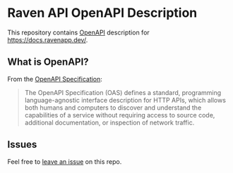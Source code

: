 # Raven API OpenAPI Description

This repository contains [OpenAPI](https://www.openapis.org/) description for <https://docs.ravenapp.dev/>.

## What is OpenAPI?

From the [OpenAPI Specification](https://github.com/OAI/OpenAPI-Specification):

> The OpenAPI Specification (OAS) defines a standard, programming language-agnostic interface description for HTTP APIs, which allows both humans and computers to discover and understand the capabilities of a service without requiring access to source code, additional documentation, or inspection of network traffic.

## Issues

Feel free to [leave an issue](https://github.com/ravendevapp/raven-openapi) on this repo.
